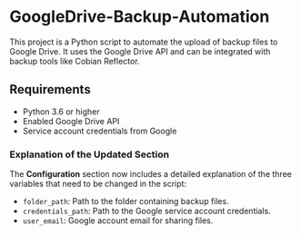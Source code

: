 # GoogleDrive-Backup-Automation

This project is a Python script to automate the upload of backup files to Google Drive. It uses the Google Drive API and can be integrated with backup tools like Cobian Reflector.

## Requirements
- Python 3.6 or higher
- Enabled Google Drive API
- Service account credentials from Google


### Explanation of the Updated Section

The **Configuration** section now includes a detailed explanation of the three variables that need to be changed in the script:
- `folder_path`: Path to the folder containing backup files.
- `credentials_path`: Path to the Google service account credentials.
- `user_email`: Google account email for sharing files.


